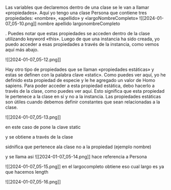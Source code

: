 
 Las variables que declaremos dentro de una clase se le van a llamar «propiedades». Aquí yo tengo una clase Persona que contiene tres propiedades: «nombre», «apellido» y «largoNombreCompleto»
![[2024-01-07_05-10.png]]
nombre 
apellido
largonombreCompleto

. Puedes notar que estas propiedades se acceden dentro de la clase utilizando keyword «this». Luego de que una instancia ha sido creada, yo puedo acceder a esas propiedades a través de la instancia, como vemos aquí más abajo. 


![[2024-01-07_05-12.png]]



 Hay otro tipo de propiedades que se llaman «propiedades estáticas» y estas se definen con la palabra clave «static». Como puedes ver aquí, yo he definido esta propiedad de especie y le he agregado un valor de Homo sapiens. Para poder acceder a esta propiedad estática, debo hacerlo a través de la clase, como puedes ver aquí. Esto significa que esta propiedad le pertenece a la clase en sí y no a la instancia. Las propiedades estáticas son útiles cuando debemos definir constantes que sean relacionadas a la clase. 

![[2024-01-07_05-13.png]]

en este caso de pone la clave static

y se obtiene a través de la clase

sidnifica que pertenece ala clase no a la propiedad (ejemplo nombre)

y se llama asi
![[2024-01-07_05-14.png]]
hace referencia a Persona

![[2024-01-07_05-15.png]]
en el largocompleto obtiene eso cual largo es
ya que hacemos length

![[2024-01-07_05-16.png]]


